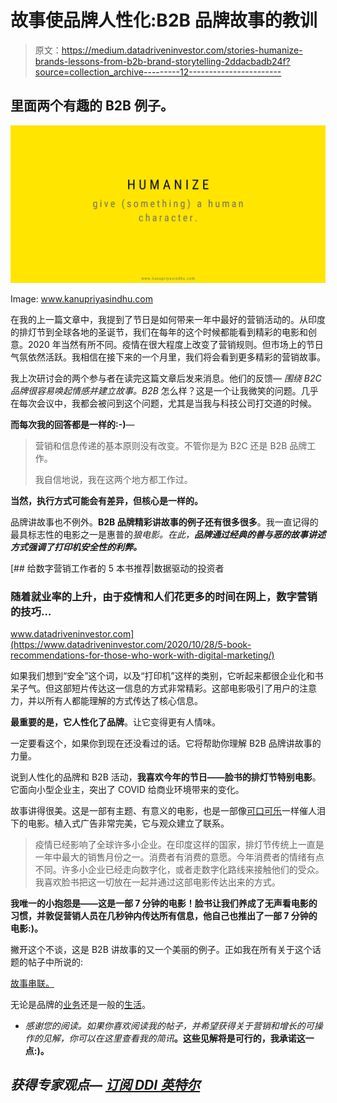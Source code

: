 # 故事使品牌人性化:B2B 品牌故事的教训

> 原文：<https://medium.datadriveninvestor.com/stories-humanize-brands-lessons-from-b2b-brand-storytelling-2ddacbadb24f?source=collection_archive---------12----------------------->

## 里面两个有趣的 B2B 例子。

![](img/6599d29154a3fef134b95d2db3e2f7fc.png)

Image: www.kanupriyasindhu.com

在我的上一篇文章中，我提到了节日是如何带来一年中最好的营销活动的。从印度的排灯节到全球各地的圣诞节，我们在每年的这个时候都能看到精彩的电影和创意。2020 年当然有所不同。疫情在很大程度上改变了营销规则。但市场上的节日气氛依然活跃。我相信在接下来的一个月里，我们将会看到更多精彩的营销故事。

我上次研讨会的两个参与者在读完这篇文章后发来消息。他们的反馈— *围绕 B2C 品牌很容易唤起情感并建立故事。B2B* 怎么样？这是一个让我微笑的问题。几乎在每次会议中，我都会被问到这个问题，尤其是当我与科技公司打交道的时候。

**而每次我的回答都是一样的:-)**—

> 营销和信息传递的基本原则没有改变。不管你是为 B2C 还是 B2B 品牌工作。
> 
> 我自信地说，我在这两个地方都工作过。

**当然，执行方式可能会有差异，但核心是一样的。**

品牌讲故事也不例外。**B2B 品牌精彩讲故事的例子还有很多很多**。我一直记得的最具标志性的电影之一是惠普的*狼电影。在此，**品牌通过经典的善与恶的故事讲述方式强调了打印机安全性的利弊。***

[](https://www.datadriveninvestor.com/2020/10/28/5-book-recommendations-for-those-who-work-with-digital-marketing/) [## 给数字营销工作者的 5 本书推荐|数据驱动的投资者

### 随着就业率的上升，由于疫情和人们花更多的时间在网上，数字营销的技巧…

www.datadriveninvestor.com](https://www.datadriveninvestor.com/2020/10/28/5-book-recommendations-for-those-who-work-with-digital-marketing/) 

如果我们想到“安全”这个词，以及“打印机”这样的类别，它听起来都很企业化和书呆子气。但这部短片传达这一信息的方式非常精彩。这部电影吸引了用户的注意力，并以所有人都能理解的方式传达了核心信息。

**最重要的是，它人性化了品牌**。让它变得更有人情味。

一定要看这个，如果你到现在还没看过的话。它将帮助你理解 B2B 品牌讲故事的力量。

说到人性化的品牌和 B2B 活动，**我喜欢今年的节日——脸书的排灯节特别电影**。它面向小型企业主，突出了 COVID 给商业环境带来的变化。

故事讲得很美。这是一部有主题、有意义的电影，也是一部像[可口可乐](http://kanupriyasindhu.com/2020/11/24/storytelling-lessons-from-a-two-and-a-half-minute-film/)一样催人泪下的电影。植入式广告非常完美，它与观众建立了联系。

> 疫情已经影响了全球许多小企业。在印度这样的国家，排灯节传统上一直是一年中最大的销售月份之一。消费者有消费的意愿。今年消费者的情绪有点不同。许多小企业已经走向数字化，或者走数字化路线来接触他们的受众。我喜欢脸书把这一切放在一起并通过这部电影传达出来的方式。

**我唯一的小抱怨是——这是一部 7 分钟的电影！脸书让我们养成了无声看电影的习惯，并敦促营销人员在几秒钟内传达所有信息，他自己也推出了一部 7 分钟的电影:)。**

撇开这个不谈，这是 B2B 讲故事的又一个美丽的例子。正如我在所有关于这个话题的帖子中所说的:

[故事串联。](https://blog.markgrowth.com/great-storytelling-works-always-1176fa44d3ae)

无论是品牌的[业务](https://kanupriyasindhu.medium.com/when-brand-storytelling-works-3a3d744e1433)还是一般的[生活](https://blog.markgrowth.com/the-persuasive-power-of-visual-storytelling-772ee637d97)。

*   *感谢您的阅读。如果你喜欢阅读我的帖子，并希望获得关于营销和增长的可操作的见解，你可以在这里查看我的简讯*[](https://kanupriyasindhu.substack.com/)**。这些见解将是可行的，我承诺这一点:)。**

## *获得专家观点— [订阅 DDI 英特尔](https://datadriveninvestor.com/ddi-intel)*